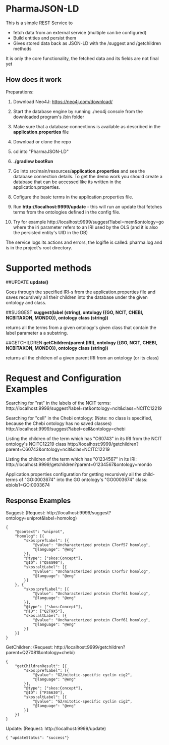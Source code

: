# PharmaJSON-LD

This is a simple REST Service to
- fetch data from an external service (multiple can be configured)
- Build entities and persist them
- Gives stored data back as JSON-LD with the /suggest and /getchildren methods

It is only the core functionality, the fetched data and its fields are not final yet

## How does it work

Preparations:
1. Download Neo4J: https://neo4j.com/download/
2. Start the database engine by running ./neo4j console from the downloaded program's /bin folder
3. Make sure that a database connections is available as described in the **application.properties** file 

1. Download or clone the repo
2. cd into "PharmaJSON-LD"
3. **./gradlew bootRun**
4. Go into src/main/resources/**application.properties** and see the database connection details. To get the demo work you should create a database that can be accessed like its written in the application.properties.
5. Cofigure the basic terms in the application.properties file.
6. Run **http://localhost:9999/update** - this will run an update that fetches terms from the ontologies defined in the config file.
7. Try for example http://localhost:9999/suggest?label=mem&ontology=go
 where the iri parameter refers to an IRI used by the OLS (and it is also the persisted entity's UID in the DB)

The service logs its actions and errors, the logifle is called: pharma.log and is in the project's root directory.

# Supported methods

##UPDATE 
**update()**

Goes through the specified IRI-s from the application.properties file and saves recursively all their children into the database under the given ontology and class.

##SUGGEST 
**suggest(label (string), ontology ({GO, NCIT, CHEBI, NCBITAXON, MONDO}), ontology class (string))**

returns all the terms from a given ontology's given class that contain the label parameter a a substring.

##GETCHILDREN 
**getChildren(parent (IRI), ontology ({GO, NCIT, CHEBI, NCBITAXON, MONDO}), ontology class (string))**

returns all the children of a given parent IRI from an ontology  (or its class)

# Request and Configuration Examples

Searching for "rat" in the labels of the NCIT terms:
http://localhost:9999/suggest?label=rat&ontology=ncit&class=NCITC12219

Searching for "cell" in the Chebi ontology: (Note: no class is specified, because the Chebi ontology has no saved classes)
http://localhost:9999/suggest?label=cell&ontology=chebi

Listing the children of the term which has "C60743" in its IRI from the NCIT ontology's NCITC12219 class
http://localhost:9999/getchildren?parent=C60743&ontology=ncit&clas=NCITC12219

Listing the children of the term which has "01234567" in its IRI:
http://localhost:9999/getchildren?parent=01234567&ontology=mondo

Application.properties configuration for getting recursively all the child-terms of "GO:0003674" into the GO ontology's "GO0003674" class:
ebiols1=GO:0003674

## Response Examples

Suggest:
(Request: http://localhost:9999/suggest?ontology=uniprot&label=homolog)

```
{
	"@context": "uniprot",
	"homolog": [{
		"skos:prefLabel": [{
			"@value": "Uncharacterized protein C7orf57 homolog",
			"@language": "@eng"
		}],
		"@type": ["skos:Concept"],
		"@ID": ["Q5SS90"],
		"skos:altLabel": [{
			"@value": "Uncharacterized protein C7orf57 homolog",
			"@language": "@eng"
		}]
	}, {
		"skos:prefLabel": [{
			"@value": "Uncharacterized protein C7orf61 homolog",
			"@language": "@eng"
		}],
		"@type": ["skos:Concept"],
		"@ID": ["Q2T9X5"],
		"skos:altLabel": [{
			"@value": "Uncharacterized protein C7orf61 homolog",
			"@language": "@eng"
		}]
	}]
}
```

GetChildren:
(Request: http://localhost:9999/getchildren?parent=Q27081&ontology=chebi)

```
{
	"getChildrenResult": [{
		"skos:prefLabel": [{
			"@value": "G2/mitotic-specific cyclin cig2",
			"@language": "@eng"
		}],
		"@type": ["skos:Concept"],
		"@ID": ["P36630"],
		"skos:altLabel": [{
			"@value": "G2/mitotic-specific cyclin cig2",
			"@language": "@eng"
		}]
	}]
}
```


Update:
(Request: http://localhost:9999/update)

```
{ "updateStatus": "success"}
```

 
